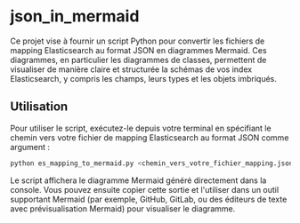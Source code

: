 # json_in_mermaid

Ce projet vise à fournir un script Python pour convertir les fichiers de mapping Elasticsearch au format JSON en diagrammes Mermaid. Ces diagrammes, en particulier les diagrammes de classes, permettent de visualiser de manière claire et structurée la schémas de vos index Elasticsearch, y compris les champs, leurs types et les objets imbriqués.

## Utilisation

Pour utiliser le script, exécutez-le depuis votre terminal en spécifiant le chemin vers votre fichier de mapping Elasticsearch au format JSON comme argument :

```bash
python es_mapping_to_mermaid.py <chemin_vers_votre_fichier_mapping.json>
```

Le script affichera le diagramme Mermaid généré directement dans la console. Vous pouvez ensuite copier cette sortie et l'utiliser dans un outil supportant Mermaid (par exemple, GitHub, GitLab, ou des éditeurs de texte avec prévisualisation Mermaid) pour visualiser le diagramme.
